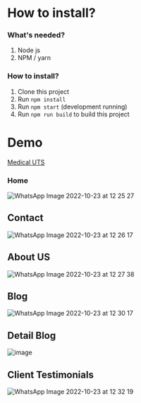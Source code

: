 # How to install?


### What's needed?
1. Node js
2. NPM / yarn

### How to install?
1. Clone this project
2. Run ``` npm install ```
3. Run ``` npm start ``` (development running)
4. Run ``` npm run build ``` to build this project

# Demo
[Medical UTS](https://medical-uts.vercel.app)

### Home
![WhatsApp Image 2022-10-23 at 12 25 27](https://user-images.githubusercontent.com/85951512/197375407-c0dbe5b7-f2e0-4c83-b60f-9006a13fe75d.jpeg)

## Contact
![WhatsApp Image 2022-10-23 at 12 26 17](https://user-images.githubusercontent.com/85951512/197375427-c1d2484e-addf-405c-afcd-da5fabfdc69e.jpeg)

## About US
![WhatsApp Image 2022-10-23 at 12 27 38](https://user-images.githubusercontent.com/85951512/197375467-b8f06d56-1350-41a7-a87c-946e9f0fa1ea.jpeg)

## Blog
![WhatsApp Image 2022-10-23 at 12 30 17](https://user-images.githubusercontent.com/85951512/197375555-61df6eee-0658-401c-aa61-631d9dc2c231.jpeg)

## Detail Blog
![image](https://user-images.githubusercontent.com/85951512/197375571-43e6aacb-0057-47e8-a66d-ec5709818083.png)

## Client Testimonials
![WhatsApp Image 2022-10-23 at 12 32 19](https://user-images.githubusercontent.com/85951512/197375651-ab0ddd24-c22a-4a25-94d3-5dc625b92399.jpeg)

